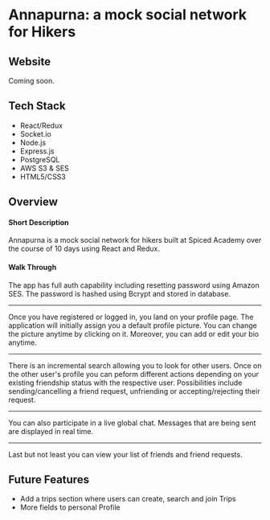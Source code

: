 # Annapurna: a mock social network for Hikers 

## Website 

Coming soon.

## Tech Stack

 * React/Redux
 * Socket.io
 * Node.js
 * Express.js
 * PostgreSQL
 * AWS S3 & SES
 * HTML5/CSS3


## Overview

#### Short Description

Annapurna is a mock social network for hikers built at Spiced Academy over the course of 10 days using React and Redux.  

#### Walk Through

The app has full auth capability including resetting password using Amazon SES.  The password is hashed using Bcrypt and stored in database.

---

Once you have registered or logged in, you land on your profile page. The application will initially assign you a default profile picture. You can change the picture anytime by clicking on it. Moreover, you can add or edit your bio anytime.

---

There is an incremental search allowing you to look for other users. Once on the other user's profile you can peform different actions depending on your existing friendship status with the respective user. Possibilities include sending/cancelling a friend request, unfriending or accepting/rejecting their request.

---

You can also participate in a live global chat. Messages that are being sent are displayed in real time.

---

Last but not least you can view your list of friends and friend requests.


## Future Features

* Add a trips section where users can create, search and join Trips
* More fields to personal Profile
